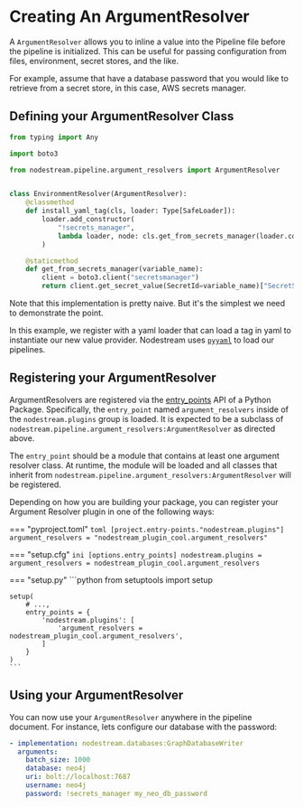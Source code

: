 # Creating An ArgumentResolver

A `ArgumentResolver` allows you to inline a value into the Pipeline file before the pipeline is initialized. This can be
useful for passing configuration from files, environment, secret stores, and the like.

For example, assume that have a database password that you would like to retrieve from a secret store, in this case,
AWS secrets manager.

## Defining your ArgumentResolver Class

```python
from typing import Any

import boto3

from nodestream.pipeline.argument_resolvers import ArgumentResolver


class EnvironmentResolver(ArgumentResolver):
    @classmethod
    def install_yaml_tag(cls, loader: Type[SafeLoader]):
        loader.add_constructor(
            "!secrets_manager",
            lambda loader, node: cls.get_from_secrets_manager(loader.construct_scalar(node)),
        )

    @staticmethod
    def get_from_secrets_manager(variable_name):
        client = boto3.client("secretsmanager")
        return client.get_secret_value(SecretId=variable_name)["SecretString"]

```

Note that this implementation is pretty naive. But it's the simplest we need to demonstrate the point.

In this example, we register with a yaml loader that can load a tag in
yaml to instantiate our new value provider. Nodestream uses [`pyyaml`](https://pyyaml.org/) to load our pipelines.

## Registering your ArgumentResolver

ArgumentResolvers are registered via the [entry_points](https://setuptools.pypa.io/en/latest/userguide/entry_point.html#entry-points-for-plugins) API of a Python Package. Specifically, the `entry_point` named `argument_resolvers` inside of the `nodestream.plugins` group is loaded. It is expected to be a subclass of `nodestream.pipeline.argument_resolvers:ArgumentResolver` as directed above. 

The `entry_point` should be a module that contains at least one argument resolver class. At runtime, the module will be loaded and all classes that inherit from `nodestream.pipeline.argument_resolvers:ArgumentResolver` will be registered. 

Depending on how you are building your package, you can register your Argument Resolver plugin in one of the following ways:

=== "pyproject.toml"
    ```toml
    [project.entry-points."nodestream.plugins"]
    argument_resolvers = "nodestream_plugin_cool.argument_resolvers"
    ```

=== "setup.cfg"
    ```ini
    [options.entry_points]
    nodestream.plugins =
        argument_resolvers = nodestream_plugin_cool.argument_resolvers
    ```

=== "setup.py"
    ```python
    from setuptools import setup

    setup(
        # ...,
        entry_points = {
            'nodestream.plugins': [
                'argument_resolvers = nodestream_plugin_cool.argument_resolvers',
            ]
        }
    )
    ```

## Using your ArgumentResolver

You can now use your `ArgumentResolver` anywhere in the pipeline document. For instance, lets configure our database
with the password:

```yaml
- implementation: nodestream.databases:GraphDatabaseWriter
  arguments:
    batch_size: 1000
    database: neo4j
    uri: bolt://localhost:7687
    username: neo4j
    password: !secrets_manager my_neo_db_password
```
